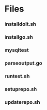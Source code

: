 # Files

### installdolt.sh

### installgo.sh

### mysqltest

### parseoutput.go

### runtest.sh

### setuprepo.sh

### updaterepo.sh
